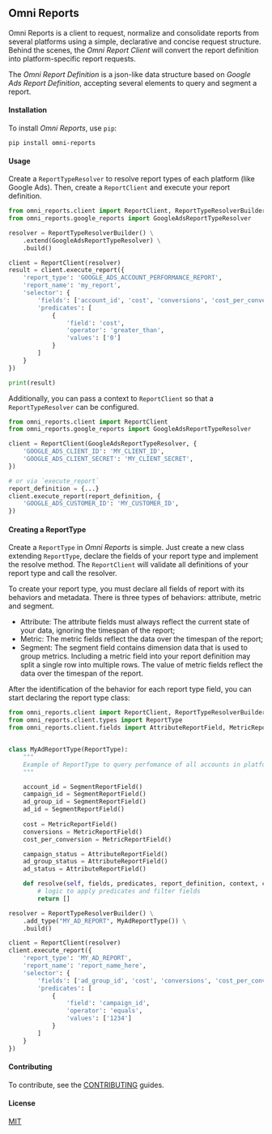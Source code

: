 ## Omni Reports

Omni Reports is a client to request, normalize and consolidate reports
from several platforms using a simple, declarative and concise request structure.
Behind the scenes, the _Omni Report Client_ will convert the report definition into platform-specific
report requests.

The _Omni Report Definition_ is a json-like data structure based on _Google Ads Report Definition_,
accepting several elements to query and segment a report.

#### Installation

To install _Omni Reports_, use `pip`:

```shell script
pip install omni-reports
```

#### Usage

Create a `ReportTypeResolver` to resolve report types of each platform (like Google Ads).
Then, create a `ReportClient` and execute your report definition. 

```python
from omni_reports.client import ReportClient, ReportTypeResolverBuilder
from omni_reports.google_reports import GoogleAdsReportTypeResolver

resolver = ReportTypeResolverBuilder() \
    .extend(GoogleAdsReportTypeResolver) \
    .build()

client = ReportClient(resolver)
result = client.execute_report({
    'report_type': 'GOOGLE_ADS_ACCOUNT_PERFORMANCE_REPORT',
    'report_name': 'my_report',
    'selector': {
        'fields': ['account_id', 'cost', 'conversions', 'cost_per_conversion'],
        'predicates': [
            {
                'field': 'cost',
                'operator': 'greater_than',
                'values': ['0']
            }
        ]
    }
})

print(result)
```

Additionally, you can pass a context to `ReportClient` so that a `ReportTypeResolver` can be configured.

```python
from omni_reports.client import ReportClient
from omni_reports.google_reports import GoogleAdsReportTypeResolver

client = ReportClient(GoogleAdsReportTypeResolver, {
    'GOOGLE_ADS_CLIENT_ID': 'MY_CLIENT_ID',
    'GOOGLE_ADS_CLIENT_SECRET': 'MY_CLIENT_SECRET',
})

# or via `execute_report`
report_definition = {...}
client.execute_report(report_definition, {
    'GOOGLE_ADS_CUSTOMER_ID': 'MY_CUSTOMER_ID',
})
```

#### Creating a ReportType

Create a `ReportType` in _Omni Reports_ is simple. Just create a new class extending `ReportType`, declare 
the fields of your report type and implement the resolve method. The `ReportClient` will validate all definitions of 
your report type and call the resolver.

To create your report type, you must declare all fields of report with its behaviors and metadata. There is three types
of behaviors: attribute, metric and segment.

- Attribute: The attribute fields must always reflect the current state of your data, ignoring the timespan of the report;
- Metric: The metric fields reflect the data over the timespan of the report;
- Segment: The segment field contains dimension data that is used to group metrics. Including a metric field into your
report definition may split a single row into multiple rows. The value of metric fields reflect the data over the timespan
of the report. 

After the identification of the behavior for each report type field, you can start declaring the report type class:
 
```python
from omni_reports.client import ReportClient, ReportTypeResolverBuilder
from omni_reports.client.types import ReportType
from omni_reports.client.fields import AttributeReportField, MetricReportField, SegmentReportField


class MyAdReportType(ReportType):
    """
    Example of ReportType to query perfomance of all accounts in platform
    """

    account_id = SegmentReportField()
    campaign_id = SegmentReportField()
    ad_group_id = SegmentReportField()
    ad_id = SegmentReportField()
    
    cost = MetricReportField()
    conversions = MetricReportField()
    cost_per_conversion = MetricReportField()

    campaign_status = AttributeReportField()
    ad_group_status = AttributeReportField()
    ad_status = AttributeReportField()

    def resolve(self, fields, predicates, report_definition, context, client):
        # logic to apply predicates and filter fields
        return []

resolver = ReportTypeResolverBuilder() \
    .add_type("MY_AD_REPORT", MyAdReportType()) \
    .build()

client = ReportClient(resolver)
client.execute_report({
    'report_type': 'MY_AD_REPORT',
    'report_name': 'report_name_here',
    'selector': {
        'fields': ['ad_group_id', 'cost', 'conversions', 'cost_per_conversion'],
        'predicates': [
            {
                'field': 'campaign_id',
                'operator': 'equals',
                'values': ['1234']
            }
        ]
    }
})
```

#### Contributing

To contribute, see the [CONTRIBUTING](CONTRIBUTING.md) guides.

#### License

[MIT](https://choosealicense.com/licenses/mit/)
